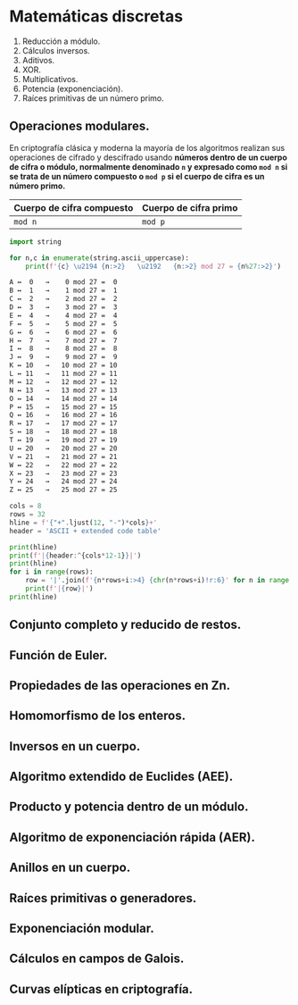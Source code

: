 # Matemáticas discretas

1. Reducción a módulo.
2. Cálculos inversos.
  1. Aditivos.
  2. XOR.
  3. Multiplicativos.
3. Potencia (exponenciación).
4. Raíces primitivas de un número primo.

## Operaciones modulares.
En criptografía clásica y moderna la mayoría de los algoritmos realizan sus operaciones de cifrado y descifrado usando **números dentro de un cuerpo de cifra o módulo, normalmente denominado `n` y expresado como `mod n` si se trata de un número compuesto o `mod p` si el cuerpo de cifra es un número primo.**

|Cuerpo de cifra compuesto|Cuerpo de cifra primo|
|-|-|
|`mod n`|`mod p`|

```python
import string

for n,c in enumerate(string.ascii_uppercase):
    print(f'{c} \u2194 {n:>2}   \u2192   {n:>2} mod 27 = {n%27:>2}')
```
```bash
A ↔  0   →    0 mod 27 =  0
B ↔  1   →    1 mod 27 =  1
C ↔  2   →    2 mod 27 =  2
D ↔  3   →    3 mod 27 =  3
E ↔  4   →    4 mod 27 =  4
F ↔  5   →    5 mod 27 =  5
G ↔  6   →    6 mod 27 =  6
H ↔  7   →    7 mod 27 =  7
I ↔  8   →    8 mod 27 =  8
J ↔  9   →    9 mod 27 =  9
K ↔ 10   →   10 mod 27 = 10
L ↔ 11   →   11 mod 27 = 11
M ↔ 12   →   12 mod 27 = 12
N ↔ 13   →   13 mod 27 = 13
O ↔ 14   →   14 mod 27 = 14
P ↔ 15   →   15 mod 27 = 15
Q ↔ 16   →   16 mod 27 = 16
R ↔ 17   →   17 mod 27 = 17
S ↔ 18   →   18 mod 27 = 18
T ↔ 19   →   19 mod 27 = 19
U ↔ 20   →   20 mod 27 = 20
V ↔ 21   →   21 mod 27 = 21
W ↔ 22   →   22 mod 27 = 22
X ↔ 23   →   23 mod 27 = 23
Y ↔ 24   →   24 mod 27 = 24
Z ↔ 25   →   25 mod 27 = 25
```

```python
cols = 8
rows = 32
hline = f'{"+".ljust(12, "-")*cols}+'
header = 'ASCII + extended code table'

print(hline)
print(f'|{header:^{cols*12-1}}|')
print(hline)
for i in range(rows):
    row = '|'.join(f'{n*rows+i:>4} {chr(n*rows+i)!r:6}' for n in range(cols))
    print(f'|{row}|')
print(hline)
```

## Conjunto completo y reducido de restos.
## Función de Euler.
## Propiedades de las operaciones en Zn.
## Homomorfismo de los enteros.
## Inversos en un cuerpo.
## Algoritmo extendido de Euclides (AEE).
## Producto y potencia dentro de un módulo.
## Algoritmo de exponenciación rápida (AER).
## Anillos en un cuerpo.
## Raíces primitivas o generadores.
## Exponenciación modular.
## Cálculos en campos de Galois.
## Curvas elípticas en criptografía.
